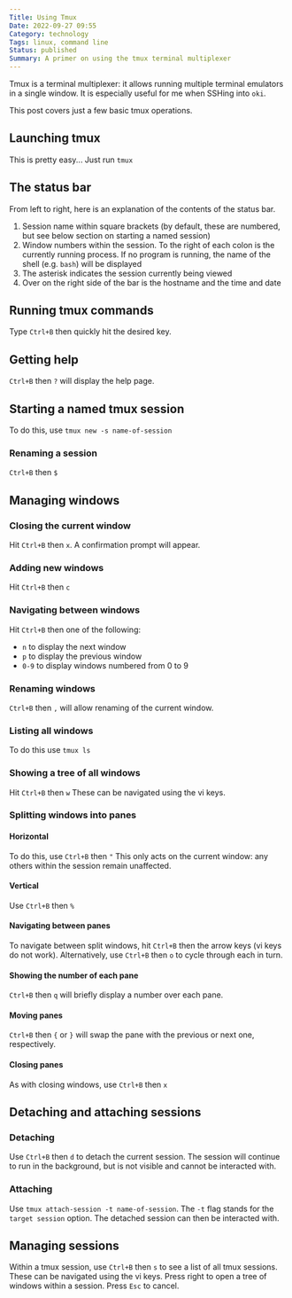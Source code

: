 ```yaml
---
Title: Using Tmux
Date: 2022-09-27 09:55
Category: technology
Tags: linux, command line
Status: published
Summary: A primer on using the tmux terminal multiplexer
---
```


Tmux is a terminal multiplexer: it allows running multiple terminal emulators in a single window. It is especially useful for me when SSHing into `oki`.

This post covers just a few basic tmux operations.

## Launching tmux

This is pretty easy... Just run `tmux`

## The status bar

From left to right, here is an explanation of the contents of the status bar.

1. Session name within square brackets (by default, these are numbered, but see below section on starting a named session)
2. Window numbers within the session. To the right of each colon is the currently running process. If no program is running, the name of the shell (e.g. `bash`) will be displayed
3. The asterisk indicates the session currently being viewed
4. Over on the right side of the bar is the hostname and the time and date

## Running tmux commands

Type `Ctrl+B` then quickly hit the desired key.

## Getting help

`Ctrl+B` then `?` will display the help page.

## Starting a named tmux session

To do this, use `tmux new -s name-of-session`

### Renaming a session

`Ctrl+B` then `$`

## Managing windows

### Closing the current window

Hit `Ctrl+B` then `x`. A confirmation prompt will appear.

### Adding new windows

Hit `Ctrl+B` then `c`

### Navigating between windows

Hit `Ctrl+B` then one of the following:

* `n` to display the next window
* `p` to display the previous window
* `0-9` to display windows numbered from 0 to 9

### Renaming windows

`Ctrl+B` then `,` will allow renaming of the current window.

### Listing all windows

To do this use `tmux ls`

### Showing a tree of all windows

Hit `Ctrl+B` then `w` These can be navigated using the vi keys.

### Splitting windows into panes

#### Horizontal

To do this, use `Ctrl+B` then `"` This only acts on the current window: any others within the session remain unaffected.

#### Vertical

Use `Ctrl+B` then `%`

#### Navigating between panes

To navigate between split windows, hit `Ctrl+B` then the arrow keys (vi keys do not work). Alternatively, use `Ctrl+B` then `o` to cycle through each in turn.

#### Showing the number of each pane

`Ctrl+B` then `q` will briefly display a number over each pane.

#### Moving panes

`Ctrl+B` then `{` or `}` will swap the pane with the previous or next one, respectively.

#### Closing panes

As with closing windows, use `Ctrl+B` then `x`

## Detaching and attaching sessions

### Detaching

Use `Ctrl+B` then `d` to detach the current session. The session will continue to run in the background, but is not visible and cannot be interacted with.

### Attaching

Use `tmux attach-session -t name-of-session`. The `-t` flag stands for the `target session` option. The detached session can then be interacted with.

## Managing sessions

Within a tmux session, use `Ctrl+B` then `s` to see a list of all tmux sessions. These can be navigated using the vi keys. Press right to open a tree of windows within a session. Press `Esc` to cancel.
